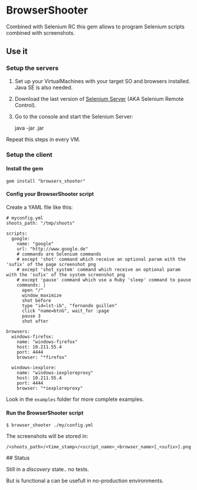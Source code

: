 # BrowserShooter

Combined with Selenium RC this gem allows to program Selenium scripts combined with screenshots.

## Use it

### Setup the servers

1. Set up your VirtualMachines with your target SO and browsers installed. Java SE is also needed.
2. Download the last version of [Selenium Server](http://seleniumhq.org/download/) (AKA Selenium Remote Control).
3. Go to the console and start the Selenium Server:

    java -jar <your selenium server file>.jar

Repeat this steps in every VM.

### Setup the client

#### Install the gem

    gem install "browsers_shooter"

#### Config your BrowserShooter script

Create a YAML file like this:

    # myconfig.yml
    shoots_path: "/tmp/shoots"

    scripts:
      google:
        name: "google"
        url: "http://www.google.de"
        # commands are Selenium commands
        # except 'shot' command which receive an optional param with the 'sufix' of the page screenshot png
        # except 'shot_system' command which receive an optional param with the 'sufix' of the system screenshot png
        # except 'pause' command which use a Ruby 'sleep' command to pause
        commands: |
          open "/"
          window_maximize
          shot before
          type "id=lst-ib", "fernando guillen"
          click "name=btnG", wait_for :page
          pause 3
          shot after

    browsers:
      windows-firefox:
        name: "windows-firefox"
        host: 10.211.55.4
        port: 4444
        browser: "*firefox"

      windows-iexplore:
        name: "windows-iexploreproxy"
        host: 10.211.55.4
        port: 4444
        browser: "*iexploreproxy"

Look in the `examples` folder for more complete examples.


#### Run the BrowserShooter script

    $ browser_shooter ./my/config.yml

The screenshots will be stored in:

    /<shoots_path>/<time_stamp>/<script_name>_<browser_name>[_<sufix>].png

## Status

Still in a _discovery_ state.. no tests.

But is functional a can be usefull in no-production environments.